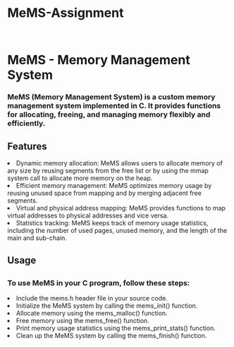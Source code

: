 # MeMS-Assignment

<h1><br>MeMS - Memory Management System</br></h1>
<h3>MeMS (Memory Management System) is a custom memory management system implemented in C. 
  It provides functions for allocating, freeing, and managing memory flexibly and efficiently.</h3>
<h2>Features</h2>
<li>Dynamic memory allocation: MeMS allows users to allocate memory of any size by reusing segments from the free list or by using the mmap system call to allocate more memory on the heap.</li>
<li>Efficient memory management: MeMS optimizes memory usage by reusing unused space from mapping and by merging adjacent free segments.</li>
<li>Virtual and physical address mapping: MeMS provides functions to map virtual addresses to physical addresses and vice versa.</li>
<li>Statistics tracking: MeMS keeps track of memory usage statistics, including the number of used pages, unused memory, and the length of the main and sub-chain.</li>

<h2>Usage<h2>
<h3>To use MeMS in your C program, follow these steps:</h3>
<li>Include the mems.h header file in your source code.</li>
<li>Initialize the MeMS system by calling the mems_init() function.</li>
<li>Allocate memory using the mems_malloc() function.</li>
<li>Free memory using the mems_free() function.</li>
<li>Print memory usage statistics using the mems_print_stats() function.</li>
<li>Clean up the MeMS system by calling the mems_finish() function.</li>
